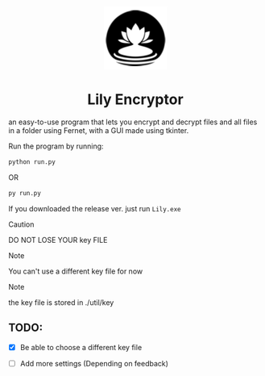 <div align="center">
<img src='./docs/Logo.png'/>
<h1>Lily Encryptor</h1>
</div>
an easy-to-use program that lets you encrypt and decrypt files and all files in a folder using Fernet, with a GUI made using tkinter.




Run the program by running:
```bash
python run.py
```
OR
```bash
py run.py
```

If you downloaded the release ver.
just run ``` Lily.exe ```

> [!CAUTION]
> DO NOT LOSE YOUR key FILE


> [!NOTE]
> You can't use a different key file for now

> [!NOTE]
> the key file is stored in ./util/key


## TODO:
- [x] Be able to choose a different key file
- [ ] Add more settings (Depending on feedback)


